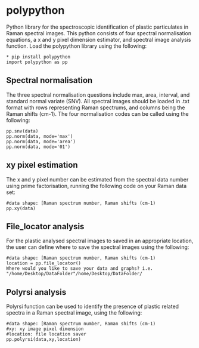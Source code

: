 # polypython
Python library for the spectroscopic identification of plastic particulates in Raman spectral images. This python consists of four spectral normalisation equations, a x and y pixel dimension estimator, and spectral image analysis function. Load the polypython library using the following:

```
* pip install polypython
import polypython as pp
```
## Spectral normalisation
The three spectral normalisation questions include max, area, interval, and standard normal variate (SNV). All spectral images should be loaded in .txt format with rows representing Raman spectrums, and columns being the Raman shifts (cm-1). The four normalisation codes can be called using the following:

```
pp.snv(data)
pp.norm(data, mode='max')
pp.norm(data, mode='area')
pp.norm(data, mode='01')
```

## xy pixel estimation
The x and y pixel number can be estimated from the spectral data number using prime factorisation, running the following code on your Raman data set:
```
#data shape: [Raman spectrum number, Raman shifts (cm-1)
pp.xy(data)
```

## File_locator analysis
For the plastic analysed spectral images to saved in an appropriate location, the user can define where to save the spectral images using the following:
```
#data shape: [Raman spectrum number, Raman shifts (cm-1)
location = pp.file_locator()
Where would you like to save your data and graphs? i.e. "/home/Desktop/DataFolder"/home/Desktop/DataFolder/
```

## Polyrsi analysis
Polyrsi function can be used to identify the presence of plastic related spectra in a Raman spectral image, using the following:
```
#data shape: [Raman spectrum number, Raman shifts (cm-1)
#xy: xy image pixel dimension
#location: file location saver
pp.polyrsi(data,xy,location)
```
